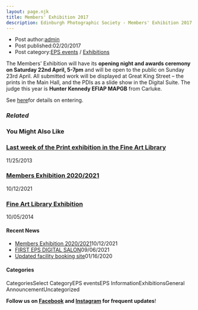 ```yaml
---
layout: page.njk
title: Members' Exhibition 2017
description: Edinburgh Photographic Society - Members' Exhibition 2017
---
```

- Post author:[admin](/author/admin/ "Posts by admin")
- Post published:02/20/2017
- Post category:[EPS events](/category/events/) / [Exhibitions](/category/events/eps_exhibitions/)

The Members' Exhibition will have its **opening night and awards ceremony on Saturday 22nd April, 5-7pm** and will be open to the public on Sunday 23rd April. All submitted work will be displayed at Great King Street – the prints in the Main Hall, and the PDIs as a slide show in the Digital Suite. The judge this year is **Hunter Kennedy EFIAP MAPGB** from Carluke.

See [here](/members-exhibition/)for details on entering.

### _Related_

### You Might Also Like

### [Last week of the Print exhibition in the Fine Art Library](/events/eps_exhibitions/last-week-of-the-print-exhibition-in-the-fine-arts-library/)
11/25/2013

### [Members Exhibition 2020/2021](/uncategorized/20207/)
10/12/2021

### [Fine Art Library Exhibition](/events/eps_exhibitions/fine-art-library-exhibition/)
10/05/2014

#### Recent News

- [Members Exhibition 2020/2021](/uncategorized/20207/)10/12/2021
- [FIRST EPS DIGITAL SALON](/uncategorized/19611/)09/06/2021
- [Updated facility booking site](/eps_information/updated-facility-booking-site/)01/16/2020

#### Categories
CategoriesSelect CategoryEPS eventsEPS InformationExhibitionsGeneral AnnouncementUncategorized

**Follow us on [Facebook](https://www.facebook.com/EdinburghPhotographicSociety/) and [Instagram](https://www.instagram.com/edinburghphotographicsociety) for frequent updates**!
